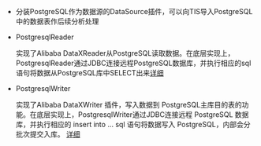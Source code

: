 * 分装PostgreSQL作为数据源的DataSource插件，可以向TIS导入PostgreSQL中的数据表作后续分析处理
* PostgresqlReader
  
  实现了Alibaba DataXReader从PostgreSQL读取数据。在底层实现上，PostgresqlReader通过JDBC连接远程PostgreSQL数据库，并执行相应的sql语句将数据从PostgreSQL库中SELECT出来[详细](https://github.com/alibaba/DataX/blob/master/postgresqlreader/doc/postgresqlreader.md)
* PostgresqlWriter

  实现了Alibaba DataXWriter 插件，写入数据到 PostgreSQL主库目的表的功能。在底层实现上，PostgresqlWriter通过JDBC连接远程 PostgreSQL 数据库，并执行相应的 insert into ... sql 语句将数据写入 PostgreSQL，内部会分批次提交入库。 [详细](https://github.com/alibaba/DataX/blob/master/postgresqlwriter/doc/postgresqlwriter.md)